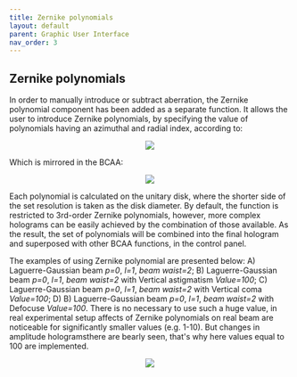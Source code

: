 ```yaml
---
title: Zernike polynomials
layout: default
parent: Graphic User Interface
nav_order: 3
---
```

## [](#header-2)Zernike polynomials

In order to manually introduce or subtract aberration, the Zernike polynomial component has been added as a separate function. 
It allows the user to introduce Zernike polynomials, by specifying the value of polynomials having an azimuthal and radial index, 
according to:
<p align="center">
  <img src="/BCAA_tutorial/assets/images/Zernike_definition.png">
</p>

Which is mirrored in the BCAA:
<p align="center">
  <img src="/BCAA_tutorial/assets/images/Zernike_BCAA.png">
</p>

Each polynomial is calculated on the unitary disk, where the shorter side of the set resolution is taken as the disk diameter. 
By default, the function is restricted to 3rd-order Zernike polynomials, however,
 more complex holograms can be easily achieved by the combination of those available.
As the result, the set of polynomials will be combined into the final hologram and superposed with other BCAA functions, in the control panel.  

The examples of using Zernike polynomial are presented below: A) Laguerre-Gaussian beam _p=0_, _l=1_, _beam waist=2_; B) Laguerre-Gaussian beam _p=0_, _l=1_, _beam waist=2_ with Vertical astigmatism _Value=100_; C) Laguerre-Gaussian beam _p=0_, _l=1_, _beam waist=2_ with Vertical coma _Value=100_; D) B) Laguerre-Gaussian beam _p=0_, _l=1_, _beam waist=2_ with Defocuse _Value=100_. There is no necessary to use such a huge value, in real experimental setup affects of Zernike polynomials on real beam are noticeable for significantly smaller values (e.g. 1-10). But changes in amplitude hologramsthere are bearly seen, that's why here values equal to 100 are implemented.
<p align="center">
  <img src="/BCAA_tutorial/assets/images/Zernike_example.png">
</p>
